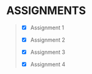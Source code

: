 # ASSIGNMENTS

> - [x] Assignment 1
>
> - [x] Assignment 2
>
> - [x] Assignment 3
>
> - [x] Assignment 4
>